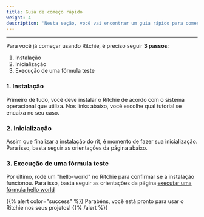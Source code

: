 ```yaml
---
title: Guia de começo rápido
weight: 4
description: 'Nesta seção, você vai encontrar um guia rápido para começar a usar o Ritchie.'
---
```


---

Para você já começar usando  Ritchie, é preciso seguir **3 passos**: 

1. Instalação
2. Inicialização
3. Execução de uma fórmula teste 

### **1. Instalação** 

Primeiro de tudo, você deve instalar o Ritchie de acordo com o sistema operacional que utiliza. Nos links abaixo, você escolhe qual tutorial se encaixa no seu caso. 







### **2. Inicialização**

Assim que finalizar a instalação do rit, é momento de fazer sua inicialização. Para isso,  basta seguir as orientações da página abaixo. 



### **3. Execução de uma fórmula teste**

Por último, rode um "hello-world" no Ritchie para confirmar se a instalação funcionou. Para isso,  basta seguir as orientações da página [executar uma fórmula hello world](/docs-ritchie/pt-br/fórmulas/executar-uma-fórmula-hello-world) 



{{% alert color="success" %}}
Parabéns, você está pronto para usar o Ritchie nos seus projetos! 
{{% /alert %}}
